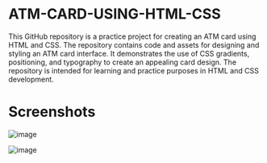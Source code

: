 # ATM-CARD-USING-HTML-CSS

This GitHub repository is a practice project for creating an ATM card using HTML and CSS. The repository contains code and assets for designing and styling an ATM card interface. It demonstrates the use of CSS gradients, positioning, and typography to create an appealing card design. The repository is intended for learning and practice purposes in HTML and CSS development.

# Screenshots

![image](https://user-images.githubusercontent.com/61576958/198891386-0510c510-f93c-4a4d-8820-7101fa91c30d.png)


![image](https://user-images.githubusercontent.com/61576958/198891406-55020953-e502-4c5b-986c-1432966ca948.png)

